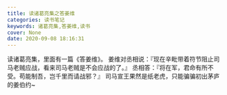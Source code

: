 ```yaml
---
title: 读诸葛亮集之答姜维
categories: 读书笔记
keywords: 诸葛亮集,答姜维,读书
cover: None
date: 2020-09-08 18:16:31
---
```


读诸葛亮集，里面有一篇《答姜维》。
姜维对丞相说：『现在辛毗带着符节阻止司马老贼应战，看来司马老贼是不会应战的了。』
丞相答：『将在军，君命有所不受。苟能制吾，岂千里而请战邪？』
司马宣王果然是纸老虎，只能骗骗初出茅庐的姜伯约~